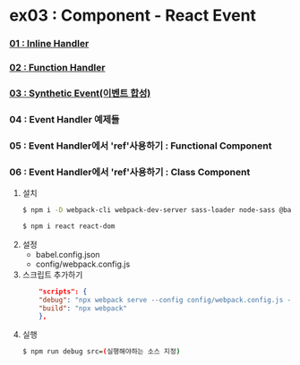 # ex03 : Component - React Event
### [01 : Inline Handler](https://github.com/luster1031/JAVA_Expert_courses_Practice/tree/master/react-practices/2.Component/ex03/src/01)
### [02 : Function Handler](https://github.com/luster1031/JAVA_Expert_courses_Practice/tree/master/react-practices/2.Component/ex03/src/02)
### [03 : Synthetic Event(이벤트 합성)](https://github.com/luster1031/JAVA_Expert_courses_Practice/tree/master/react-practices/2.Component/ex03/src/03)
### 04 : Event Handler 예제들
### 05 : Event Handler에서 'ref'사용하기 : Functional Component
### 06 : Event Handler에서 'ref'사용하기 : Class Component

1. 설치 
    ```bash
    $ npm i -D webpack-cli webpack-dev-server sass-loader node-sass @babel/core @babel/cli @babel/preset-env @babel/preset-react

    $ npm i react react-dom
    ```
2. 설정 
    + babel.config.json
    + config/webpack.config.js
3. 스크립트 추가하기
    ```json
        "scripts": {
        "debug": "npx webpack serve --config config/webpack.config.js --progress --mode development --env",
        "build": "npx webpack"
        },
    ```
4. 실행
    ```bash
    $ npm run debug src=(실행해야하는 소스 지정)
    ```